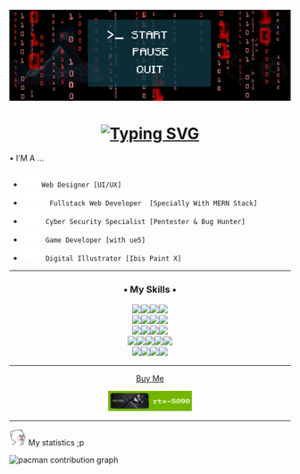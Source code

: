 ![Banner](https://github.com/yousafee/yousafee/blob/main/banner.gif) 

<h1 align="center"><a href="https://git.io/typing-svg"><img src="https://readme-typing-svg.demolab.com?font=Fira+Code&size=30&duration=8000&pause=500&random=true&width=435&lines=%E2%80%A2+%E2%80%A2+%E2%80%A2+%E2%80%A2+%E2%80%A2;%E2%80%A2+%E2%80%A2+%E2%80%A2+%E2%80%A2+%E2%80%A2;%E2%80%A2+%E2%80%A2+%E2%80%A2+%E2%80%A2+%E2%80%A2;%E2%80%A2+%E2%80%A2+%E2%80%A2+%E2%80%A2+%E2%80%A2;%E2%80%A2+%E2%80%A2+%E2%80%A2+%E2%80%A2+%E2%80%A2;turu+%E1%B6%BB+%F0%9D%97%93+%F0%90%B0%81" alt="Typing SVG" /></a></h1>

 •  I'M A ...  
 - <img src="https://github.com/yousafee/yousafee/blob/main/Arrow.gif" width="30"/> `Web Designer [UI/UX] `
 - <img src="https://github.com/yousafee/yousafee/blob/main/Arrow.gif" width="30"/> `  Fullstack Web Developer  [Specially With MERN Stack]`
 - <img src="https://github.com/yousafee/yousafee/blob/main/Arrow.gif" width="30"/> `  Cyber Security Specialist [Pentester & Bug Hunter] `
- <img src="https://github.com/yousafee/yousafee/blob/main/Arrow.gif" width="30"/> ` Game Developer [with ue5]`
- <img src="https://github.com/yousafee/yousafee/blob/main/Arrow.gif" width="30"/> ` Digital Illustrator [Ibis Paint X]`

<hr/>
<p align="left">
</p>

<div>
<h3 align="center">• My Skills •</h3>

<div align="center">
  <a href="#"><img src="https://img.shields.io/badge/HTML5-E34F26?style=for-the-badge&logo=html5&logoColor=white"><img src="https://img.shields.io/badge/CSS3-1572B6?style=for-the-badge&logo=css3&logoColor=white"><img src="https://img.shields.io/badge/Bootstrap-563D7C?style=for-the-badge&logo=bootstrap&logoColor=white"><img src="https://img.shields.io/badge/Tailwind_CSS-38B2AC?style=for-the-badge&logo=tailwind-css&logoColor=white"></div>
<div align="center"><img src="https://img.shields.io/badge/JavaScript-323330?style=for-the-badge&logo=javascript&logoColor=F7DF1E"><img src="https://img.shields.io/badge/GSAP-93CF2B?style=for-the-badge&logo=greensock&logoColor=white"><img src="https://img.shields.io/badge/Node%20js-339933?style=for-the-badge&logo=nodedotjs&logoColor=white"><img src="https://img.shields.io/badge/Express%20js-000000?style=for-the-badge&logo=express&logoColor=white"></div>
<div align="center"><img src="https://img.shields.io/badge/Chart%20js-FF6384?style=for-the-badge&logo=chartdotjs&logoColor=white"><img src="https://img.shields.io/badge/Python-FFD43B?style=for-the-badge&logo=python&logoColor=blue"><img src="https://img.shields.io/badge/Figma-F24E1E?style=for-the-badge&logo=figma&logoColor=white"><img src="https://img.shields.io/badge/MongoDB-4EA94B?style=for-the-badge&logo=mongodb&logoColor=white">
</div><div align="center"><img src="https://img.shields.io/badge/Docker-2CA5E0?style=for-the-badge&logo=docker&logoColor=white"><img src="https://img.shields.io/badge/React-20232A?style=for-the-badge&logo=react&logoColor=61DAFB"><img src="https://img.shields.io/badge/ThreeJs-black?style=for-the-badge&logo=three.js&logoColor=white"><img src="https://img.shields.io/badge/PHP-777BB4?style=for-the-badge&logo=php&logoColor=white"><img src="https://img.shields.io/badge/burpsuite-FF6633?style=for-the-badge&logo=burpsuite&logoColor=white"></div>
</div><div align="center"><img src="https://img.shields.io/badge/blender-%23F5792A.svg?style=for-the-badge&logo=blender&logoColor=white"><img src="https://img.shields.io/badge/-Unreal%20Engine-313131?style=for-the-badge&logo=unreal-engine&logoColor=white"><img src="https://img.shields.io/badge/C%2B%2B-00599C?style=for-the-badge&logo=c%2B%2B&logoColor=white"><img src="https://img.shields.io/badge/Kali_Linux-557C94?style=for-the-badge&logo=kali-linux&logoColor=white"></div>

<hr/>

<div align="center"> <P>Buy Me</P> <a href="https://saweria.co/YouSafe"><img width="150" src="https://github.com/yousafee/yousafee/blob/main/5090.png"></a></div>

<hr/>
</ol>

<img src="https://github.com/yousafee/yousafee/blob/main/Waaaaa.png" width="30"/> My statistics ;p

<picture>
  <source media="(prefers-color-scheme: dark)" srcset="https://raw.githubusercontent.com/Hai-hay /Hai-hay /output/pacman-contribution-graph-dark.svg">
  <source media="(prefers-color-scheme: light)" srcset="https://raw.githubusercontent.com/Hai-hay /Hai-hay /output/pacman-contribution-graph.svg">
  <img alt="pacman contribution graph" src="https://raw.githubusercontent.com/Hai-hay /Hai-hay /output/pacman-contribution-graph.svg">
</picture>

###
